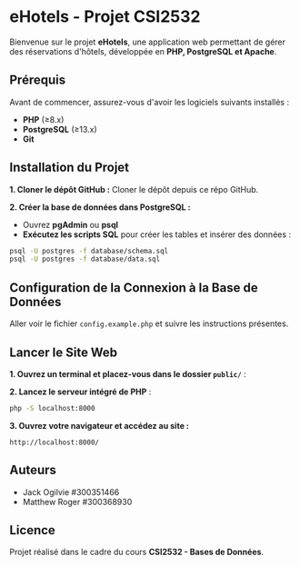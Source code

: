# eHotels - Projet CSI2532

Bienvenue sur le projet **eHotels**, une application web permettant de gérer des réservations d'hôtels, développée en **PHP, PostgreSQL et Apache**.

## Prérequis

Avant de commencer, assurez-vous d'avoir les logiciels suivants installés :

- **PHP** (≥8.x)
- **PostgreSQL** (≥13.x)
- **Git**

## Installation du Projet

**1. Cloner le dépôt GitHub :**
Cloner le dépôt depuis ce répo GitHub.

**2. Créer la base de données dans PostgreSQL :**
- Ouvrez **pgAdmin** ou **psql**
- **Exécutez les scripts SQL** pour créer les tables et insérer des données :
```sh
psql -U postgres -f database/schema.sql
psql -U postgres -f database/data.sql
```

## Configuration de la Connexion à la Base de Données

Aller voir le fichier `config.example.php` et suivre les instructions présentes.

## Lancer le Site Web

**1. Ouvrez un terminal et placez-vous dans le dossier `public/`** :

**2. Lancez le serveur intégré de PHP** :
```sh
php -S localhost:8000
```

**3. Ouvrez votre navigateur et accédez au site :**
```
http://localhost:8000/
```



## Auteurs
- Jack Ogilvie #300351466
- Matthew Roger #300368930


## Licence
Projet réalisé dans le cadre du cours **CSI2532 - Bases de Données**.